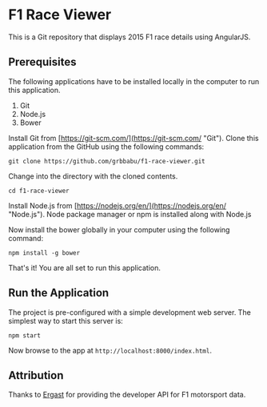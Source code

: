 # F1 Race Viewer
This is a Git repository that displays 2015 F1 race details using AngularJS.

## Prerequisites

The following applications have to be installed locally in the computer to run this application.

1. Git
2. Node.js
3. Bower

Install Git from [https://git-scm.com/](https://git-scm.com/ "Git"). Clone this application from the GitHub 
using the following commands:

```
git clone https://github.com/grbbabu/f1-race-viewer.git
```

Change into the directory with the cloned contents.  

```
cd f1-race-viewer
```

Install Node.js from [https://nodejs.org/en/](https://nodejs.org/en/ "Node.js"). Node package manager or npm is 
installed along with Node.js

Now install the bower globally in your computer using the following command:

```
npm install -g bower
```

That's it! You are all set to run this application.

## Run the Application

The project is pre-configured with a simple development web server.  The simplest way to start
this server is:

```
npm start
```

Now browse to the app at `http://localhost:8000/index.html`.

## Attribution

Thanks to [Ergast](http://ergast.com/mrd/ "Ergast Developer API") for providing the developer 
API for F1 motorsport data.

